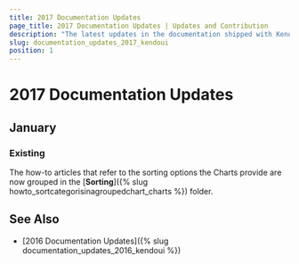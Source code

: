 ```yaml
---
title: 2017 Documentation Updates
page_title: 2017 Documentation Updates | Updates and Contribution
description: "The latest updates in the documentation shipped with Kendo UI and released in 2017."
slug: documentation_updates_2017_kendoui
position: 1
---
```


# 2017 Documentation Updates

## January

### Existing

The how-to articles that refer to the sorting options the Charts provide are now grouped in the [**Sorting**]({% slug howto_sortcategorisinagroupedchart_charts %}) folder.   

## See Also

* [2016 Documentation Updates]({% slug documentation_updates_2016_kendoui %})
